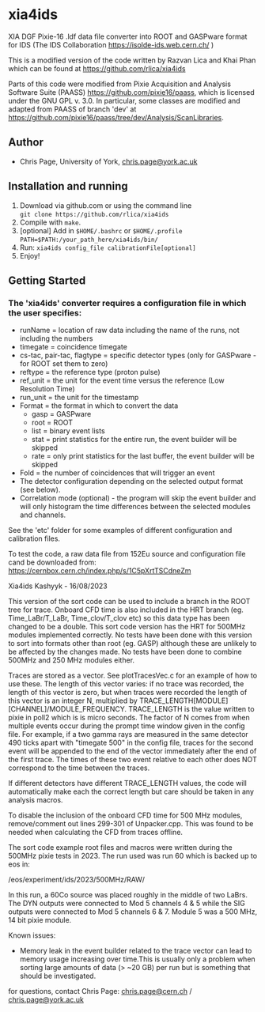 # xia4ids
 XIA DGF Pixie-16 .ldf data file converter into ROOT and GASPware format for IDS (The IDS Collaboration https://isolde-ids.web.cern.ch/ ) 

This is a modified version of the code written by Razvan Lica and Khai Phan which can be found at https://github.com/rlica/xia4ids

Parts of this code were modified from Pixie Acquisition and Analysis Software Suite (PAASS) https://github.com/pixie16/paass, which is licensed under the GNU GPL v. 3.0. In particular, some classes are modified and adapted from PAASS of branch 'dev' at https://github.com/pixie16/paass/tree/dev/Analysis/ScanLibraries.



## Author
 * Chris Page, University of York, chris.page@york.ac.uk

## Installation and running
 1. Download via github.com or using the command line  
 `git clone https://github.com/rlica/xia4ids`
 2. Compile with `make`.
 3. [optional] Add in `$HOME/.bashrc` or `$HOME/.profile`       
 `PATH=$PATH:/your_path_here/xia4ids/bin/`
 4. Run: `xia4ids config_file calibrationFile[optional]`
 5. Enjoy!


## Getting Started
### The 'xia4ids' converter requires a configuration file in which the user specifies:
 * runName  = location of raw data including the name of the runs, not including the numbers
 * timegate = coincidence timegate
 * cs-tac, pair-tac, flagtype = specific detector types (only for GASPware - for ROOT set them to zero)
 * reftype  = the reference type (proton pulse)
 * ref_unit  = the unit for the event time versus the reference (Low Resolution Time)
 * run_unit  = the unit for the timestamp
 * Format = the format in which to convert the data 
      * gasp = GASPware
      * root = ROOT
      * list = binary event lists
      * stat = print statistics for the entire run, the event builder will be skipped
      * rate = only print statistics for the last buffer, the event builder will be skipped
 * Fold = the number of coincidences that will trigger an event 
 * The detector configuration depending on the selected output format (see below).
 * Correlation mode (optional) - the program will skip the event builder and will only histogram the time
 differences between the selected modules and channels. 


See the 'etc' folder for some examples of different configuration and calibration files.

To test the code, a raw data file from 152Eu source and configuration file cand be downloaded from: 
https://cernbox.cern.ch/index.php/s/1C5pXrtTSCdneZm


Xia4ids Kashyyk - 16/08/2023

This version of the sort code can be used to include a branch in the ROOT tree for trace. Onboard CFD time is also included in the HRT branch
(eg. Time_LaBr/T_LaBr, Time_clov/T_clov etc) so this data type has been changed to be a double. This sort code version has the HRT for 500MHz modules
implemented correctly. No tests have been done with this version to sort into formats other than root (eg. GASP) although these are unlikely to be affected
by the changes made. No tests have been done to combine 500MHz and 250 MHz modules either.

Traces are stored as a vector. See plotTracesVec.c for an example of how to use these.
The length of this vector varies: if no trace was recorded, the length of this vector is zero, but when
traces were recorded the length of this vector is an integer N, multiplied by TRACE_LENGTH[MODULE][CHANNEL]/MODULE_FREQUENCY. TRACE_LENGTH is
the value written to pixie in poll2 which is is micro seconds. The factor of N comes from when multiple events occur during the prompt time window
given in the config file. For example, if a two gamma rays are measured in the same detector 490 ticks apart with "timegate 500" in the config file,
traces for the second event will be appended to the end of the vector immediately after the end of the first trace. The times of these two event relative
to each other does NOT correspond to the time between the traces.

If different detectors have different TRACE_LENGTH values, the code will automatically make each the correct length but
care should be taken in any analysis macros.

To disable the inclusion of the onboard CFD time for 500 MHz modules, remove/comment out lines 299-301 of Unpacker.cpp. This was found
to be needed when calculating the CFD from traces offline.

The sort code example root files and macros were written during the 500MHz pixie tests in 2023. The run used was run 60 
which is backed up to eos in:

/eos/experiment/ids/2023/500MHz/RAW/

In this run, a 60Co source was placed roughly in the middle of two LaBrs. The DYN outputs were connected to Mod 5 channels 4 & 5
while the SIG outputs were connected to Mod 5 channels 6 & 7. Module 5 was a 500 MHz, 14 bit pixie module.

Known issues:
- Memory leak in the event builder related to the trace vector can lead to memory usage increasing over time.This is usually only a problem when sorting large amounts of data (> ~20 GB) per run but is something that should be investigated.


for questions, contact Chris Page: chris.page@cern.ch / chris.page@york.ac.uk


